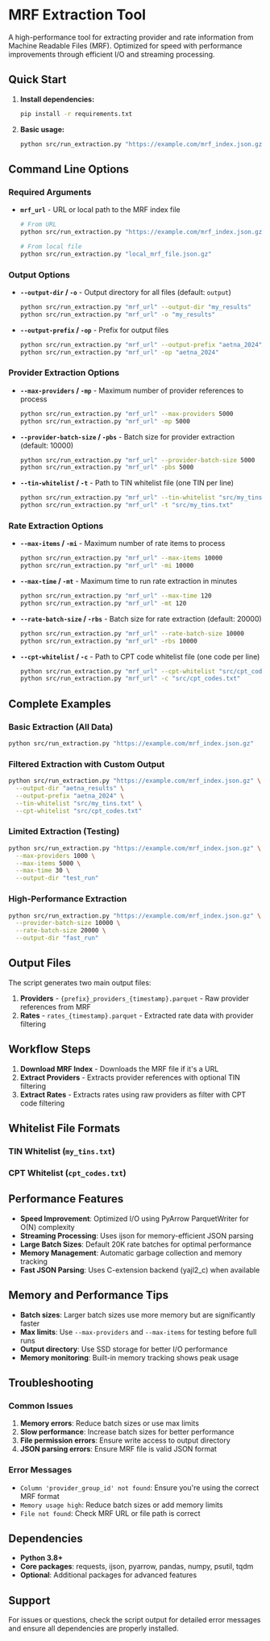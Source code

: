 # MRF Extraction Tool

A high-performance tool for extracting provider and rate information from Machine Readable Files (MRF). Optimized for speed with performance improvements through efficient I/O and streaming processing.

## Quick Start

1. **Install dependencies:**
   ```bash
   pip install -r requirements.txt
   ```

2. **Basic usage:**
   ```bash
   python src/run_extraction.py "https://example.com/mrf_index.json.gz"
   ```

## Command Line Options

### Required Arguments

- **`mrf_url`** - URL or local path to the MRF index file
  ```bash
  # From URL
  python src/run_extraction.py "https://example.com/mrf_index.json.gz"
  
  # From local file
  python src/run_extraction.py "local_mrf_file.json.gz"
  ```

### Output Options

- **`--output-dir` / `-o`** - Output directory for all files (default: `output`)
  ```bash
  python src/run_extraction.py "mrf_url" --output-dir "my_results"
  python src/run_extraction.py "mrf_url" -o "my_results"
  ```

- **`--output-prefix` / `-op`** - Prefix for output files
  ```bash
  python src/run_extraction.py "mrf_url" --output-prefix "aetna_2024"
  python src/run_extraction.py "mrf_url" -op "aetna_2024"
  ```

### Provider Extraction Options

- **`--max-providers` / `-mp`** - Maximum number of provider references to process
  ```bash
  python src/run_extraction.py "mrf_url" --max-providers 5000
  python src/run_extraction.py "mrf_url" -mp 5000
  ```

- **`--provider-batch-size` / `-pbs`** - Batch size for provider extraction (default: 10000)
  ```bash
  python src/run_extraction.py "mrf_url" --provider-batch-size 5000
  python src/run_extraction.py "mrf_url" -pbs 5000
  ```

- **`--tin-whitelist` / `-t`** - Path to TIN whitelist file (one TIN per line)
  ```bash
  python src/run_extraction.py "mrf_url" --tin-whitelist "src/my_tins.txt"
  python src/run_extraction.py "mrf_url" -t "src/my_tins.txt"
  ```

### Rate Extraction Options

- **`--max-items` / `-mi`** - Maximum number of rate items to process
  ```bash
  python src/run_extraction.py "mrf_url" --max-items 10000
  python src/run_extraction.py "mrf_url" -mi 10000
  ```

- **`--max-time` / `-mt`** - Maximum time to run rate extraction in minutes
  ```bash
  python src/run_extraction.py "mrf_url" --max-time 120
  python src/run_extraction.py "mrf_url" -mt 120
  ```

- **`--rate-batch-size` / `-rbs`** - Batch size for rate extraction (default: 20000)
  ```bash
  python src/run_extraction.py "mrf_url" --rate-batch-size 10000
  python src/run_extraction.py "mrf_url" -rbs 10000
  ```

- **`--cpt-whitelist` / `-c`** - Path to CPT code whitelist file (one code per line)
  ```bash
  python src/run_extraction.py "mrf_url" --cpt-whitelist "src/cpt_codes.txt"
  python src/run_extraction.py "mrf_url" -c "src/cpt_codes.txt"
  ```


## Complete Examples

### Basic Extraction (All Data)
```bash
python src/run_extraction.py "https://example.com/mrf_index.json.gz"
```

### Filtered Extraction with Custom Output
```bash
python src/run_extraction.py "https://example.com/mrf_index.json.gz" \
  --output-dir "aetna_results" \
  --output-prefix "aetna_2024" \
  --tin-whitelist "src/my_tins.txt" \
  --cpt-whitelist "src/cpt_codes.txt"
```

### Limited Extraction (Testing)
```bash
python src/run_extraction.py "https://example.com/mrf_index.json.gz" \
  --max-providers 1000 \
  --max-items 5000 \
  --max-time 30 \
  --output-dir "test_run"
```

### High-Performance Extraction
```bash
python src/run_extraction.py "https://example.com/mrf_index.json.gz" \
  --provider-batch-size 10000 \
  --rate-batch-size 20000 \
  --output-dir "fast_run"
```

## Output Files

The script generates two main output files:

1. **Providers** - `{prefix}_providers_{timestamp}.parquet` - Raw provider references from MRF
2. **Rates** - `rates_{timestamp}.parquet` - Extracted rate data with provider filtering

## Workflow Steps

1. **Download MRF Index** - Downloads the MRF file if it's a URL
2. **Extract Providers** - Extracts provider references with optional TIN filtering
3. **Extract Rates** - Extracts rates using raw providers as filter with CPT code filtering

## Whitelist File Formats

### TIN Whitelist (`my_tins.txt`)


### CPT Whitelist (`cpt_codes.txt`)



## Performance Features

- **Speed Improvement**: Optimized I/O using PyArrow ParquetWriter for O(N) complexity
- **Streaming Processing**: Uses ijson for memory-efficient JSON parsing
- **Large Batch Sizes**: Default 20K rate batches for optimal performance
- **Memory Management**: Automatic garbage collection and memory tracking
- **Fast JSON Parsing**: Uses C-extension backend (yajl2_c) when available

## Memory and Performance Tips

- **Batch sizes**: Larger batch sizes use more memory but are significantly faster
- **Max limits**: Use `--max-providers` and `--max-items` for testing before full runs
- **Output directory**: Use SSD storage for better I/O performance
- **Memory monitoring**: Built-in memory tracking shows peak usage

## Troubleshooting

### Common Issues

1. **Memory errors**: Reduce batch sizes or use max limits
2. **Slow performance**: Increase batch sizes for better performance
3. **File permission errors**: Ensure write access to output directory
4. **JSON parsing errors**: Ensure MRF file is valid JSON format

### Error Messages

- `Column 'provider_group_id' not found`: Ensure you're using the correct MRF format
- `Memory usage high`: Reduce batch sizes or add memory limits
- `File not found`: Check MRF URL or file path is correct

## Dependencies

- **Python 3.8+**
- **Core packages**: requests, ijson, pyarrow, pandas, numpy, psutil, tqdm
- **Optional**: Additional packages for advanced features

## Support

For issues or questions, check the script output for detailed error messages and ensure all dependencies are properly installed.